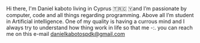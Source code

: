 Hi there,
I'm Daniel kaboto living in Cyprus 🇹🇷🇨 🇾and I’m passionate by computer, code and all things regarding programming.
Above all I’m student in Artificial intelligence.
One of my quality is having a currous mind and I always try to understand how thing work in life so that me -:.
you can reach me on this e-mail danielkabotospdk@gmail.com
